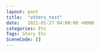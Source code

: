 ```yaml
---
layout: post
title:  "others_test"
date:   2021-01-27 04:00:00 +0000
categories: Etc
Tags: Story Etc
SceneCode: []
---
```

